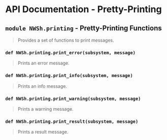 # API Documentation - Pretty-Printing
## `module NWSh.printing` - Pretty-Printing Functions
> Provides a set of functions to print messages.
### `def NWSh.printing.print_error(subsystem, message)`
> Prints an error message.
### `def NWSh.printing.print_info(subsystem, message)`
> Prints an info message.
### `def NWSh.printing.print_warning(subsystem, message)`
> Prints a warning message.
### `def NWSh.printing.print_result(subsystem, message)`
> Prints a result message.